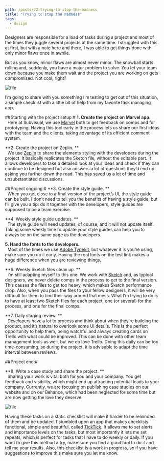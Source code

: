 ```yaml
---
path: /posts/72-trying-to-stop-the-madness
title: "Trying to stop the madness"
tags:
  - design
---
```


Designers are responsible for a load of tasks during a project and most of the times they juggle several projects at the same time. I struggled with this at first, but with a note here and there, I was able to get things done with only minor flaws once in awhile.

But as you know, minor flaws are almost never minor. The snowball starts rolling and, suddenly, you have a major problem to solve. You let your team down because you make them wait and the project you are working on gets compromised. Not cool, right?

![file](https://subvisual.s3.amazonaws.com/blog/post_image/201/original.png)

I’m going to share with you something I’m testing to get out of this situation, a simple checklist with a little bit of help from my favorite task managing app.

##Starting with the project setup:#
**1. Create the project on Marvel app.**<br> 
Here at Subvisual, we use [Marvel](https://marvelapp.com/) both to get feedback on comps and for prototyping. Having this tool early in the process lets us share our first ideas with the team and the clients, taking advantage of its efficient comment system.

**2. Create the project on Zeplin. **<br> 
We use [Zeplin](https://zeplin.io/) to share the elements styling with the developers during the project. It basically replicates the Sketch file, without the editable part. It allows developers to take a detailed look at your ideas and check if they can continue to be designed but also answers a lot of questions they’d end up asking you further down the road. This has saved us a lot of time and unsubstantiated discussions.

##Project ongoing:#
**3. Create the style guide. **<br> 
When you get close to a final version of the project’s UI, the style guide can be built. I don’t need to tell you the benefits of having a style guide, but I’ll give you a tip: do it together with the developers, style guides are supposed to be a team exercise.

**4. Weekly style guide updates. **<br> 
The style guide will need updates, of course, and it will not update itself. Taking some weekly time to update your style guides can help you to always be on the same page as the developers.

**5. Hand the fonts to the developers.**<br> 
Most of the times we use [Adobe Typekit](https://typekit.com/), but whatever it is you’re using, make sure you do it early. Having the real fonts on the test link makes a huge difference when you are reviewing things.

**6. Weekly Sketch files clean up. **<br> 
I’m still adapting myself to this one. We work with [Sketch](https://www.sketchapp.com/) and, as typical designers, we never delete comps in the process to get to the final version. This causes the files to get too heavy, which makes Sketch performance drop. Also, when you pass the files to your fellow designers, it will be very difficult for them to find their way around that mess. What I’m trying to do is to have at least two Sketch files for each project, one (or several) for the process, and one for the final comps.

**7. Daily staging review. **<br> 
Developers have a lot to process and think about when they’re building the product, and it’s natural to overlook some UI details. This is the perfect opportunity to help them, being watchful and always creating cards on Trello with what could be improved. This can be done with other team management tools as well, but we do love Trello. Doing this daily can be too time-consuming, so during the project, it is advisable to adapt the time interval between reviews.

##Project end:#

**8. Write a case study and share the project. **<br> 
Sharing your work is vital both for you and your company. You get feedback and visibility, which might end up attracting potential leads to your company. Currently, we are focusing on publishing case studies on our website and on our Behance, which had been neglected for some time but are now getting the love they deserve.

![file](https://subvisual.s3.amazonaws.com/blog/post_image/198/original.png)

Having these tasks on a static checklist will make it harder to be reminded of them and be updated. I stumbled upon an app that makes checklists functional, simple and beautiful, called [TickTick](https://ticktick.com/). It allows me to set alerts and importance levels on the tasks, but most importantly it lets me set repeats, which is perfect for tasks that I have to do weekly or daily. If you want to give this method a try, make sure you find a good tool to do it and tell me your results. Also, this checklist is a work in progress, so if you have suggestions to improve this make sure you let me know.
